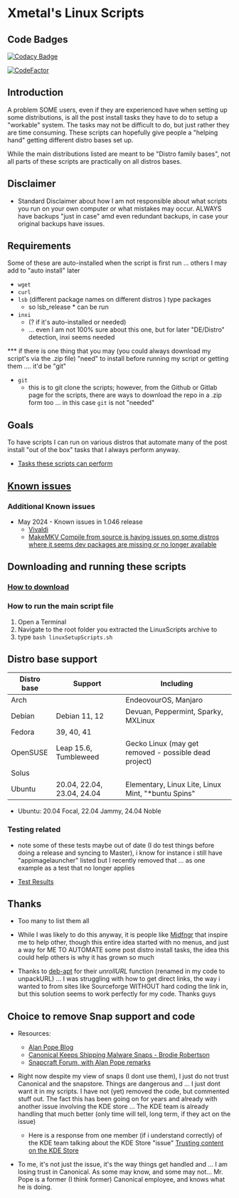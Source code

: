 # Xmetal's Linux Scripts

## Code Badges

[![Codacy Badge](https://app.codacy.com/project/badge/Grade/55ac91ee8f024afbb2d88d3f3713dc7b)](https://www.codacy.com/gh/Xmetalfanx/linuxSetup/dashboard?utm_source=github.com&utm_medium=referral&utm_content=Xmetalfanx/linuxSetup&utm_campaign=Badge_Grade)

[![CodeFactor](https://www.codefactor.io/repository/github/xmetalfanx/linuxsetup/badge)](https://www.codefactor.io/repository/github/xmetalfanx/linuxsetup)

## Introduction

A problem SOME users, even if they are experienced have when setting up some distributions, is all the post install tasks they have to do to setup a "workable" system. The tasks may not be difficult to do, but just rather they are time consuming. These scripts can hopefully give people a "helping hand" getting different distro bases set up.

While the main distributions listed are meant to be "Distro family bases", not all parts of these scripts are practically on all distros bases.

## Disclaimer

- Standard Disclaimer about how I am not responsible about what scripts you run on your own computer or what mistakes may occur. ALWAYS have backups "just in case" amd even redundant backups, in case your original backups have issues.

## Requirements

Some of these are auto-installed when the script is first run ... others I may add to "auto install" later

- `wget`
- `curl`
- `lsb` (different package names on different distros ) type packages
  - so lsb_release \* can be run
- `inxi`
  - (? if it's auto-installed or needed)
  - ... even I am not 100% sure about this one, but for later "DE/Distro" detection, inxi seems needed

\*\*\* if there is one thing that you may (you could always download my script's via the .zip file) "need" to install before running my script or getting them .... it'd be "git"

- `git`
  - this is to git clone the scripts; however, from the Github or Gitlab page for the scripts, there are ways to download the repo in a .zip form too ... in this case `git` is not "needed"

## Goals

To have scripts I can run on various distros that automate many of the post install "out of the box" tasks that I always perform anyway.

- [Tasks these scripts can perform](/documentation/tasks.md)

## [Known issues](/documentation/ISSUES.md)

### Additional Known issues

- May 2024 - Known issues in 1.046 release
  - [Vivaldi](https://github.com/Xmetalfanx/linuxSetup/issues/293)
  - [MakeMKV Compile from source is having issues on some distros where it seems dev packages are missing or no longer available](https://github.com/Xmetalfanx/linuxSetup/issues/304)

## Downloading and running these scripts

### [How to download](/documentation/download.md)

### How to run the main script file

1. Open a Terminal
2. Navigate to the root folder you extracted the LinuxScripts archive to
3. type `bash linuxSetupScripts.sh`

## Distro base support

| Distro base | Support                    | Including                                             |
|-------------|----------------------------|-------------------------------------------------------|
| Arch        |                            | EndeovourOS, Manjaro                                  |
| Debian      | Debian 11, 12              | Devuan, Peppermint, Sparky, MXLinux                   |
| Fedora      | 39, 40, 41                 |                                                       |
| OpenSUSE    | Leap 15.6, Tumbleweed      | Gecko Linux (may get removed - possible dead project) |
| Solus       |                            |                                                       |
| Ubuntu      | 20.04, 22.04, 23.04, 24.04 | Elementary, Linux Lite, Linux Mint, "\*buntu Spins"   |

- Ubuntu: 20.04 Focal, 22.04 Jammy, 24.04 Noble

### Testing related

- note some of these tests maybe out of date (I do test things before doing a release and syncing to Master), i know for instance i still have "appimagelauncher" listed but I recently removed that ... as one example as a test that no longer applies 

- [Test Results](tests/TESTING.md)

## Thanks

- Too many to list them all

- While I was likely to do this anyway, it is people like [Midfngr](https://www.youtube.com/user/midfingr/undefined) that inspire me to help other, though this entire idea started with no menus, and just a way for ME TO AUTOMATE some post distro install tasks, the idea this could help others is why it has grown so much

- Thanks to [deb-apt](https://github.com/wimpysworld/deb-get) for their _unrollURL_ function (renamed in my code to unpackURL) ... I was struggling with how to get direct links, the way i wanted to from sites like Sourceforge WITHOUT hard coding the link in, but this solution seems to work perfectly for my code. Thanks guys

## Choice to remove Snap support and code

- Resources:

  - [Alan Pope Blog](https://popey.com/blog/2024/03/exodus-wallet-part-three/)
  - [Canonical Keeps Shipping Malware Snaps - Brodie Robertson](https://www.youtube.com/watch?v=kzB6fHL_2Pg)
  - [Snapcraft Forum, with Alan Pope remarks](https://forum.snapcraft.io/t/stop-the-line/39357/11?u=popey)

- Right now despite my view of snaps (I dont use them), I just do not trust Canonical and the snapstore. Things are dangerous and ... I just dont want it in my scripts. I have not (yet) removed the code, but commented stuff out. The fact this has been going on for years and already with another issue involving the KDE store ... The KDE team is already handling that much better (only time will tell, long term, if they act on the issue)

  - Here is a response from one member (if i understand correctly) of the KDE team talking about the KDE Store "issue" [Trusting content on the KDE Store](https://blog.davidedmundson.co.uk/blog/kde-store-content/)

- To me, it's not just the issue, it's the way things get handled and ... I am losing trust in Canonical. As some may know, and some may not... Mr. Pope is a former (I think former) Canonical employee, and knows what he is doing.
